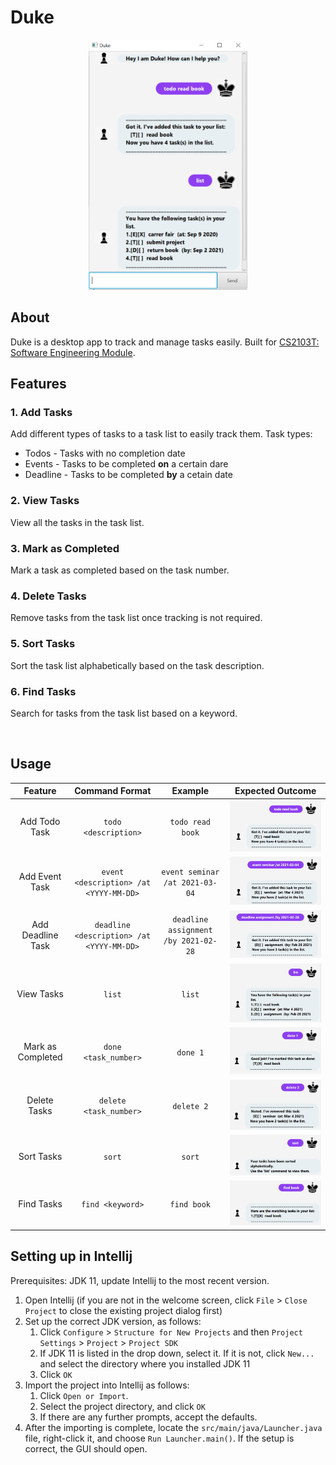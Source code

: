 # Duke

<p align="center">
    <img src="./docs/Ui.png" alt="Screenshot" height="400">
</p>
 
## About

Duke is a desktop app to track and manage tasks easily. Built
for [CS2103T: Software Engineering Module](https://nus-cs2103-ay2021s2.github.io/website/admin/index.html).

## Features

### 1. Add Tasks

Add different types of tasks to a task list to easily track them. Task types:

- Todos - Tasks with no completion date
- Events - Tasks to be completed **on** a certain dare
- Deadline - Tasks to be completed **by** a cetain date

### 2. View Tasks

View all the tasks in the task list.

### 3. Mark as Completed

Mark a task as completed based on the task number.

### 4. Delete Tasks

Remove tasks from the task list once tracking is not required.

### 5. Sort Tasks

Sort the task list alphabetically based on the task description.

### 6. Find Tasks

Search for tasks from the task list based on a keyword.

<br>

## Usage

|      Feature      |              Command Format               |               Example                | Expected Outcome             |
|:-----------------:|:-----------------------------------------:|:------------------------------------:|:----------------------------:|
|   Add Todo Task   |            `todo <description>`           |           `todo read book`           |![](./docs/outcome_images/todo.png)|
|   Add Event Task  |   `event <description> /at <YYYY-MM-DD>`  |    `event seminar /at 2021-03-04`    |![](./docs/outcome_images/event.PNG)|
| Add Deadline Task | `deadline <description> /at <YYYY-MM-DD>` | `deadline assignment /by 2021-02-28` |![](./docs/outcome_images/deadline.PNG)|
|     View Tasks    |                   `list`                  |                `list`                |![](./docs/outcome_images/list.png)|
| Mark as Completed |            `done <task_number>`           |               `done 1`               |![](./docs/outcome_images/done.png)|
|    Delete Tasks   |           `delete <task_number>`          |              `delete 2`              |![](./docs/outcome_images/delete.png)|
|     Sort Tasks    |                   `sort`                  |                `sort`                |![](./docs/outcome_images/sort.png)|
|     Find Tasks    |              `find <keyword>`             |              `find book`             |![](./docs/outcome_images/find.png)|


## Setting up in Intellij

Prerequisites: JDK 11, update Intellij to the most recent version.

1. Open Intellij (if you are not in the welcome screen, click `File` > `Close Project` to close the existing project
   dialog first)
1. Set up the correct JDK version, as follows:
    1. Click `Configure` > `Structure for New Projects` and then `Project Settings` > `Project` > `Project SDK`
    1. If JDK 11 is listed in the drop down, select it. If it is not, click `New...` and select the directory where you
       installed JDK 11
    1. Click `OK`
1. Import the project into Intellij as follows:
    1. Click `Open or Import`.
    1. Select the project directory, and click `OK`
    1. If there are any further prompts, accept the defaults.
1. After the importing is complete, locate the `src/main/java/Launcher.java` file, right-click it, and
   choose `Run Launcher.main()`. If the setup is correct, the GUI should open.

